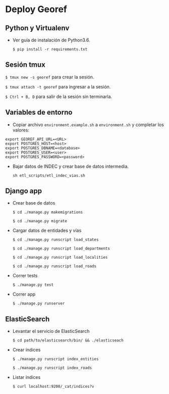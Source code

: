 # Deploy Georef

## Python y Virtualenv

- Ver guía de instalación de Python3.6.

    `$ pip install -r requirements.txt`

## Sesión tmux

`$ tmux new -s georef`  para crear la sesión.

`$ tmux attach -t georef` para ingresar a la sesión.

`$ Ctrl + B, D` para salir de la sesión sin terminarla.

## Variables de entorno

- Copiar archivo `environment.example.sh` a `environment.sh` y completar los valores:

```
export GEOREF_API_URL=<URL>
export POSTGRES_HOST=<host>
export POSTGRES_DBNAME=<database>
export POSTGRES_USER=<user>
export POSTGRES_PASSWORD=<password>
```

-  Bajar datos de INDEC y crear base de datos intermedia.

    `sh etl_scripts/etl_indec_vias.sh`

## Django app

- Crear base de datos

    `$ cd ./manage.py makemigrations`

    `$ cd ./manage.py migrate`

-  Cargar datos de entidades y vías

    `$ cd ./manage.py runscript load_states`

    `$ cd ./manage.py runscript load_departments`

    `$ cd ./manage.py runscript load_localities`

    `$ cd ./manage.py runscript load_roads`

- Correr tests

    `$ ./manage.py test`

- Correr app

    `$ ./manage.py runserver`

## ElasticSearch

- Levantar el servicio de ElasticSearch

    `$ cd path/to/elasticsearch/bin/ && ./elasticseach`
    
- Crear índices

    `$ ./manage.py runscript index_entities`

    `$ ./manage.py runscript index_roads`

- Listar índices

    `$ curl localhost:9200/_cat/indices?v`
